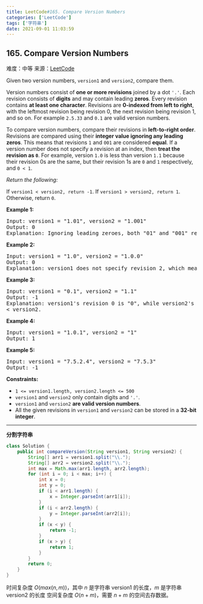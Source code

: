 ```yaml
---
title: LeetCode#165. Compare Version Numbers
categories: ['LeetCode']
tags: ['字符串']
date: 2021-09-01 11:03:59
---
```


## 165. Compare Version Numbers

难度：<span class="level-md">中等</span>
来源：[LeetCode](https://leetcode-cn.com/problems/compare-version-numbers/)

Given two version numbers, `version1` and `version2`, compare them.

Version numbers consist of **one or more revisions** joined by a dot `'.'`. Each revision consists of **digits** and may contain leading **zeros**. Every revision contains **at least one character**. Revisions are **0-indexed from left to right**, with the leftmost revision being revision 0, the next revision being revision 1, and so on. For example `2.5.33` and `0.1` are valid version numbers.

<!--more-->

To compare version numbers, compare their revisions in **left-to-right order**. Revisions are compared using their **integer value ignoring any leading zeros**. This means that revisions `1` and `001` are considered **equal**. If a version number does not specify a revision at an index, then **treat the revision as `0`**. For example, version `1.0` is less than version `1.1` because their revision 0s are the same, but their revision 1s are `0` and `1` respectively, and `0 < 1`.

*Return the following:*

If `version1 < version2, return -1`.
If `version1 > version2, return 1`.
Otherwise, return `0`.


**Example 1:**
<pre>
Input: version1 = "1.01", version2 = "1.001"
Output: 0
Explanation: Ignoring leading zeroes, both "01" and "001" represent the same integer "1".
</pre>

**Example 2:**
<pre>
Input: version1 = "1.0", version2 = "1.0.0"
Output: 0
Explanation: version1 does not specify revision 2, which means it is treated as "0".
</pre>

**Example 3:**
<pre>
Input: version1 = "0.1", version2 = "1.1"
Output: -1
Explanation: version1's revision 0 is "0", while version2's revision 0 is "1". 0 < 1, so version1 
< version2.
</pre>

**Example 4:**
<pre>
Input: version1 = "1.0.1", version2 = "1"
Output: 1
</pre>

**Example 5:**
<pre>
Input: version1 = "7.5.2.4", version2 = "7.5.3"
Output: -1
</pre>

**Constraints:**
- `1 <= version1.length, version2.length <= 500`
- `version1` and `version2` only contain digits and `'.'`.
- `version1` and `version2` **are valid version numbers**.
- All the given revisions in `version1` and `version2` can be stored in a **32-bit integer**.

------

**分割字符串**
```java
class Solution {
    public int compareVersion(String version1, String version2) {
        String[] arr1 = version1.split("\\.");
        String[] arr2 = version2.split("\\.");
        int max = Math.max(arr1.length, arr2.length);
        for (int i = 0; i < max; i++) {
            int x = 0;
            int y = 0;
            if (i < arr1.length) {
                x = Integer.parseInt(arr1[i]);
            }
            if (i < arr2.length) {
                y = Integer.parseInt(arr2[i]);
            }
            if (x < y) {
                return -1;
            }
            if (x > y) {
                return 1;
            }
        }
        return 0;
    }
}
```
时间复杂度 $O(max(n,m))$，其中 $n$ 是字符串 version1 的长度，$m$ 是字符串 version2 的长度
空间复杂度 $O(n+m)$，需要 $n+m$ 的空间去存数据。

